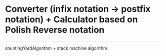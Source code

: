 # Converter (infix notation -> postfix notation) + Calculator based on Polish Reverse notation
_______________________________________________
shuntingYardAlgorithm + stack machine algorithm